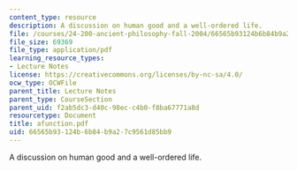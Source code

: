 ```yaml
---
content_type: resource
description: A discussion on human good and a well-ordered life.
file: /courses/24-200-ancient-philosophy-fall-2004/66565b93124b6b84b9a27c9561d85bb9_afunction.pdf
file_size: 69369
file_type: application/pdf
learning_resource_types:
- Lecture Notes
license: https://creativecommons.org/licenses/by-nc-sa/4.0/
ocw_type: OCWFile
parent_title: Lecture Notes
parent_type: CourseSection
parent_uid: f2ab5dc3-d40c-98ec-c4b0-f8ba67771a8d
resourcetype: Document
title: afunction.pdf
uid: 66565b93-124b-6b84-b9a2-7c9561d85bb9
---
```

A discussion on human good and a well-ordered life.